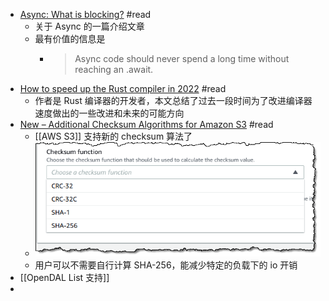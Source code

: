 - [Async: What is blocking?](https://ryhl.io/blog/async-what-is-blocking/) #read
	- 关于 Async 的一篇介绍文章
	- 最有价值的信息是
		- > Async code should never spend a long time without reaching an .await.
- [How to speed up the Rust compiler in 2022](https://nnethercote.github.io/2022/02/25/how-to-speed-up-the-rust-compiler-in-2022.html) #read
	- 作者是 Rust 编译器的开发者，本文总结了过去一段时间为了改进编译器速度做出的一些改进和未来的可能方向
- [New – Additional Checksum Algorithms for Amazon S3](https://aws.amazon.com/blogs/aws/new-additional-checksum-algorithms-for-amazon-s3/) #read
	- [[AWS S3]] 支持新的 checksum 算法了
	- ![image.png](../assets/image_1645978681992_0.png)
	- 用户可以不需要自行计算 SHA-256，能减少特定的负载下的 io 开销
- [[OpenDAL List 支持]]
-